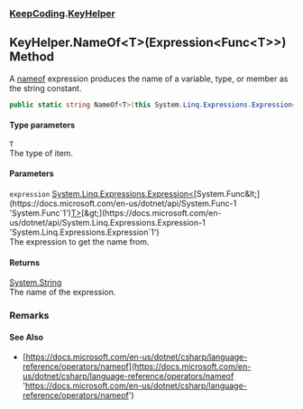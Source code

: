 ### [KeepCoding](KeepCoding.md 'KeepCoding').[KeyHelper](KeepCoding_KeyHelper.md 'KeepCoding.KeyHelper')
## KeyHelper.NameOf&lt;T&gt;(Expression&lt;Func&lt;T&gt;&gt;) Method
A [nameof](https://docs.microsoft.com/en-us/dotnet/csharp/language-reference/keywords/nameof 'https://docs.microsoft.com/en-us/dotnet/csharp/language-reference/keywords/nameof') expression produces the name of a variable, type, or member as the string constant.  
```csharp
public static string NameOf<T>(this System.Linq.Expressions.Expression<System.Func<T>> expression);
```
#### Type parameters
<a name='KeepCoding_KeyHelper_NameOf_T_(System_Linq_Expressions_Expression_System_Func_T__)_T'></a>
`T`  
The type of item.
  
#### Parameters
<a name='KeepCoding_KeyHelper_NameOf_T_(System_Linq_Expressions_Expression_System_Func_T__)_expression'></a>
`expression` [System.Linq.Expressions.Expression&lt;](https://docs.microsoft.com/en-us/dotnet/api/System.Linq.Expressions.Expression-1 'System.Linq.Expressions.Expression`1')[System.Func&lt;](https://docs.microsoft.com/en-us/dotnet/api/System.Func-1 'System.Func`1')[T](KeepCoding_KeyHelper_NameOf_T_(System_Linq_Expressions_Expression_System_Func_T__).md#KeepCoding_KeyHelper_NameOf_T_(System_Linq_Expressions_Expression_System_Func_T__)_T 'KeepCoding.KeyHelper.NameOf&lt;T&gt;(System.Linq.Expressions.Expression&lt;System.Func&lt;T&gt;&gt;).T')[&gt;](https://docs.microsoft.com/en-us/dotnet/api/System.Func-1 'System.Func`1')[&gt;](https://docs.microsoft.com/en-us/dotnet/api/System.Linq.Expressions.Expression-1 'System.Linq.Expressions.Expression`1')  
The expression to get the name from.
  
#### Returns
[System.String](https://docs.microsoft.com/en-us/dotnet/api/System.String 'System.String')  
The name of the expression.
### Remarks
#### See Also
- [https://docs.microsoft.com/en-us/dotnet/csharp/language-reference/operators/nameof](https://docs.microsoft.com/en-us/dotnet/csharp/language-reference/operators/nameof 'https://docs.microsoft.com/en-us/dotnet/csharp/language-reference/operators/nameof')
